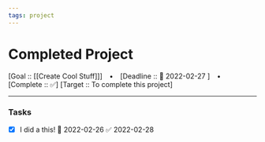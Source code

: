 ```yaml
---
tags: project
---
```

# Completed Project

[Goal :: [[Create Cool Stuff]]]  ⠀•⠀ [Deadline :: 📅 2022-02-27 ] ⠀•⠀ [Complete :: ✅]
[Target :: To complete this project]


---
### Tasks
- [x] I did a this! 📅 2022-02-26 ✅ 2022-02-28